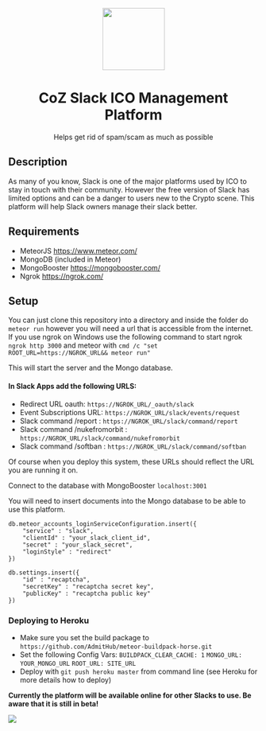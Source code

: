 <p align="center">
  <img 
    src="http://res.cloudinary.com/vidsy/image/upload/v1503160820/CoZ_Icon_DARKBLUE_200x178px_oq0gxm.png" 
    width="125px"
  >
</p>

<h1 align="center">CoZ Slack ICO Management Platform
</h1>

<p align="center">
  Helps get rid of spam/scam as much as possible

</p>

## Description
As many of you know, Slack is one of the major platforms used by ICO to stay in touch with their community. However the free version of Slack has limited options and can be a danger to users new to the Crypto scene. This platform will help Slack owners manage their slack better.

## Requirements
- MeteorJS https://www.meteor.com/
- MongoDB (included in Meteor)
- MongoBooster https://mongobooster.com/
- Ngrok https://ngrok.com/

## Setup
You can just clone this repository into a directory and inside the folder do `meteor run` however you will need a url that is accessible from the internet.
If you use ngrok on Windows use the following command to start ngrok `ngrok http 3000`
and meteor with `cmd /c "set ROOT_URL=https://NGROK_URL&& meteor run"`

This will start the server and the Mongo database.

#### In Slack Apps add the following URLS:
- Redirect URL oauth: `https://NGROK_URL/_oauth/slack`
- Event Subscriptions URL: `https://NGROK_URL/slack/events/request`
- Slack command /report : `https://NGROK_URL/slack/command/report`
- Slack command /nukefromorbit : `https://NGROK_URL/slack/command/nukefromorbit`
- Slack command /softban : `https://NGROK_URL/slack/command/softban`

Of course when you deploy this system, these URLs should reflect the URL you are running it on.

Connect to the database with MongoBooster `localhost:3001`

You will need to insert documents into the Mongo database to be able to use this platform.

```
db.meteor_accounts_loginServiceConfiguration.insert({
	"service" : "slack",
	"clientId" : "your_slack_client_id",
	"secret" : "your_slack_secret",
	"loginStyle" : "redirect"
})
```

```
db.settings.insert({
    "id" : "recaptcha",
    "secretKey" : "recaptcha secret key",
    "publicKey" : "recaptcha public key"
})
```

### Deploying to Heroku
- Make sure you set the build package to `https://github.com/AdmitHub/meteor-buildpack-horse.git`
- Set the following Config Vars: `BUILDPACK_CLEAR_CACHE: 1` `MONGO_URL: YOUR_MONGO_URL` `ROOT_URL: SITE_URL`
- Deploy with `git push heroku master` from command line (see Heroku for more details how to deploy)

**Currently the platform will be available online for other Slacks to use. Be aware that it is still in beta!**

<img src="https://github.com/CityOfZion/coz-slack-ico-management-platform/blob/master/screenshot-settings.png">
